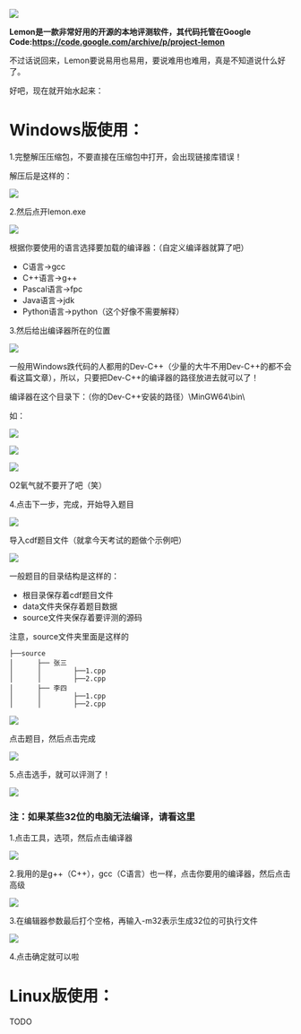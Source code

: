 ![](https://cdn.jsdelivr.net/gh/wenxuanjun/CDN@master/images/blog/6/1.jpg)

**Lemon是一款非常好用的开源的本地评测软件，其代码托管在Google Code:<https://code.google.com/archive/p/project-lemon>**

不过话说回来，Lemon要说易用也易用，要说难用也难用，真是不知道说什么好了。

好吧，现在就开始水起来：

# Windows版使用：

1.完整解压压缩包，不要直接在压缩包中打开，会出现链接库错误！

解压后是这样的：

![](https://cdn.jsdelivr.net/gh/wenxuanjun/CDN@master/images/blog/6/2.jpg)

2.然后点开lemon.exe

![](https://cdn.jsdelivr.net/gh/wenxuanjun/CDN@master/images/blog/6/3.jpg)

根据你要使用的语言选择要加载的编译器：（自定义编译器就算了吧）

* C语言->gcc
* C++语言->g++
* Pascal语言->fpc
* Java语言->jdk
* Python语言->python（这个好像不需要解释）

3.然后给出编译器所在的位置

![](https://cdn.jsdelivr.net/gh/wenxuanjun/CDN@master/images/blog/6/4.jpg)

一般用Windows跌代码的人都用的Dev-C++（少量的大牛不用Dev-C++的都不会看这篇文章），所以，只要把Dev-C++的编译器的路径放进去就可以了！

编译器在这个目录下：（你的Dev-C++安装的路径）\MinGW64\bin\

如：

![](https://cdn.jsdelivr.net/gh/wenxuanjun/CDN@master/images/blog/6/5.jpg)

![](https://cdn.jsdelivr.net/gh/wenxuanjun/CDN@master/images/blog/6/6.jpg)

![](https://cdn.jsdelivr.net/gh/wenxuanjun/CDN@master/images/blog/6/7.jpg)

O2氧气就不要开了吧（笑）

4.点击下一步，完成，开始导入题目

![](https://cdn.jsdelivr.net/gh/wenxuanjun/CDN@master/images/blog/6/8.jpg)

导入cdf题目文件（就拿今天考试的题做个示例吧）

![](https://cdn.jsdelivr.net/gh/wenxuanjun/CDN@master/images/blog/6/9.jpg)

一般题目的目录结构是这样的：

* 根目录保存着cdf题目文件
* data文件夹保存着题目数据
* source文件夹保存着要评测的源码

注意，source文件夹里面是这样的

```
├──source
│      ├── 张三
│      │        ├──1.cpp
│      │        ├──2.cpp
│      ├── 李四
│      │        ├──1.cpp
│      │        ├──2.cpp
```

![](https://cdn.jsdelivr.net/gh/wenxuanjun/CDN@master/images/blog/6/10.jpg)

点击题目，然后点击完成

![](https://cdn.jsdelivr.net/gh/wenxuanjun/CDN@master/images/blog/6/11.jpg)

5.点击选手，就可以评测了！

![](https://cdn.jsdelivr.net/gh/wenxuanjun/CDN@master/images/blog/6/12.jpg)

### 注：如果某些32位的电脑无法编译，请看这里

1.点击工具，选项，然后点击编译器

![](https://cdn.jsdelivr.net/gh/wenxuanjun/CDN@master/images/blog/6/13.jpg)

2.我用的是g++（C++），gcc（C语言）也一样，点击你要用的编译器，然后点击高级

![](https://cdn.jsdelivr.net/gh/wenxuanjun/CDN@master/images/blog/6/14.jpg)

3.在编辑器参数最后打个空格，再输入-m32表示生成32位的可执行文件

![](https://cdn.jsdelivr.net/gh/wenxuanjun/CDN@master/images/blog/6/15.jpg)

4.点击确定就可以啦

# Linux版使用：

TODO 
